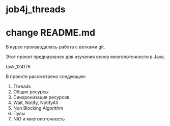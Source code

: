# job4j_threads
# change README.md

В курсе производилась работа с ветками git.

Этот проект предназначен для изучения основ многопоточности в Java.

task_124176

В проекте рассмотрено следующее:
1. Threads
2. Общие ресурсы
3. Синхронизация ресурсов
4. Wait, Notify, NotifyAll
5. Non Blocking Algorithm
6. Пулы
7. NIO и многопоточность
